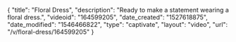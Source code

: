 {
    "title": "Floral Dress",
    "description": "Ready to make a statement wearing a floral dress.",
    "videoid": "164599205",
    "date_created": "1527618875",
    "date_modified": "1546466822",
    "type": "captivate",
    "layout": "video",
    "url": "\/v\/floral-dress\/164599205"
}